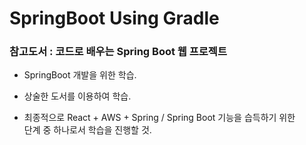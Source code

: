 # SpringBoot Using Gradle

### 참고도서 : 코드로 배우는 Spring Boot 웹 프로젝트


* SpringBoot 개발을 위한 학습.


* 상술한 도서를 이용하여 학습.


* 최종적으로 React + AWS + Spring / Spring Boot 기능을 습득하기 위한  
단계 중 하나로서 학습을 진행할 것.